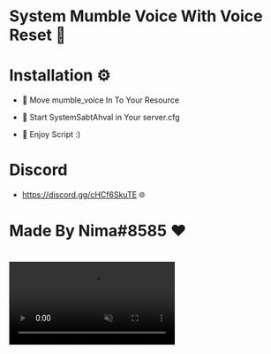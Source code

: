 # System Mumble Voice With Voice Reset 📄

# Installation ⚙️

- 🔸 Move mumble_voice In To Your Resource

- 🔸 Start SystemSabtAhval in Your server.cfg

- 🔸 Enjoy Script :)



# Discord

- https://discord.gg/cHCf6SkuTE 🌐



# Made By Nima#8585 ❤️

# 
<video src="https://s6.uupload.ir/filelink/80760725f8ed13c2f6382de7dac2590f_226baa3137/2022-05-13_01-21-52_z7gc.mp4" data-canonical-src="https://user-images.githubusercontent.com/23558090/115278602-ee6f0280-a145-11eb-94ae-6edaa846ab7f.mp4" controls="controls" muted="muted" class="d-block rounded-bottom-2 border-top width-fit" style="max-height:640px;">

  </video>
